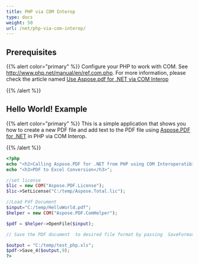 ```yaml
---
title: PHP via COM Interop
type: docs
weight: 50
url: /net/php-via-com-interop/
---
```


## Prerequisites

{{% alert color="primary" %}}
Configure your PHP to work with COM. See <http://www.php.net/manual/en/ref.com.php>. For more information, please check the article named [Use Aspose.pdf for .NET via COM Interop](/pdf/net/use-aspose-pdf-for-net-via-com-interop/)

{{% /alert %}}

## Hello World! Example

{{% alert color="primary" %}}
This is a simple application that shows you how to create a new PDF file and add text to the PDF file using [Aspose.PDF for .NET](/pdf/net/) in PHP via COM Interop.

{{% /alert %}}

```php
<?php
echo "<h2>Calling Aspose.PDF for .NET from PHP using COM Interoperatibility</h2>";
echo "<h3>PDF to Excel Conversion</h3>";

//set license
$lic = new COM("Aspose.PDF.License");
$lic->SetLicense("C:/temp/Aspose.Total.lic");

//Load Pdf Document
$input="C:/temp/HelloWorld.pdf";
$helper = new COM("Aspose.PDF.ComHelper");

$pdf = $helper->OpenFile($input);

// Save the PDF document  to desired file format by passing  SaveFormat enum value for the format in this case we pass 9 for excel.

$output = "C:/temp/test_php.xls";
$pdf->Save_4($output,9);
?>
```
